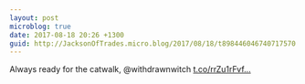 ```yaml
---
layout: post
microblog: true
date: 2017-08-18 20:26 +1300
guid: http://JacksonOfTrades.micro.blog/2017/08/18/t898446046740717570.html
---
```

Always ready for the catwalk, @withdrawnwitch [t.co/rrZu1rFvf...](https://t.co/rrZu1rFvf6)
